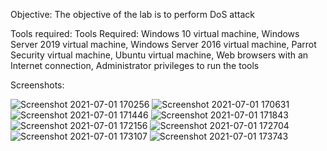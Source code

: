 Objective: The objective of the lab is to perform DoS attack

Tools required: Tools Required: Windows 10 virtual machine, Windows Server 2019 virtual machine, Windows Server 2016 virtual machine, Parrot Security virtual machine, Ubuntu virtual machine, Web browsers with an Internet connection, Administrator privileges to run the tools

Screenshots: 

![Screenshot 2021-07-01 170256](https://user-images.githubusercontent.com/86727063/153044257-9561cee8-bcd6-43e7-ba07-0ae4aab78740.png)
![Screenshot 2021-07-01 170631](https://user-images.githubusercontent.com/86727063/153044271-7785fb61-eebb-49e5-b456-d8348b19a4ce.png)
![Screenshot 2021-07-01 171446](https://user-images.githubusercontent.com/86727063/153044276-2746bba7-0ec1-4a34-9c8b-e242be62e140.png)
![Screenshot 2021-07-01 171843](https://user-images.githubusercontent.com/86727063/153044281-ae0000d7-468c-4158-947d-4e7b85cf7091.png)
![Screenshot 2021-07-01 172156](https://user-images.githubusercontent.com/86727063/153044287-a002a382-a7b7-4cec-9ea3-fe50a6794d9f.png)
![Screenshot 2021-07-01 172704](https://user-images.githubusercontent.com/86727063/153044290-9535e976-9ec9-4d72-bb08-c3d8b1cba91a.png)
![Screenshot 2021-07-01 173107](https://user-images.githubusercontent.com/86727063/153044299-b1f85bed-f469-4825-afe4-93e871878d8c.png)
![Screenshot 2021-07-01 173743](https://user-images.githubusercontent.com/86727063/153044309-4f11f2de-6dcf-4ae8-8188-b8b30df1101d.png)
